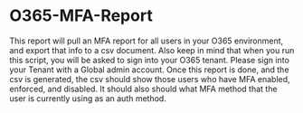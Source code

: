 # O365-MFA-Report
This report will pull an MFA report for all users in your O365 environment, and export that info to a csv document.
Also keep in mind that when you run this script, you will be asked to sign into your O365 tenant. Please sign into your Tenant with a Global admin account.
Once this report is done, and the csv is generated, the csv should show those users who have MFA enabled, enforced, and disabled. It should also should what MFA method that the user is currently using as an auth method.
